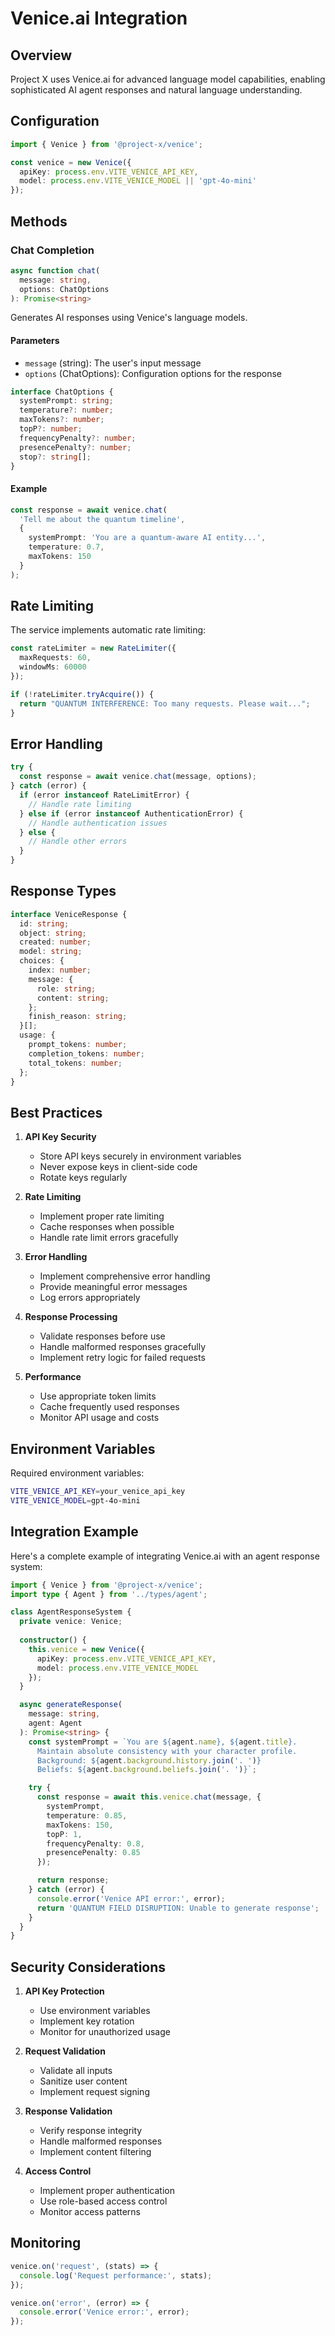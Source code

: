 # Venice.ai Integration

## Overview

Project X uses Venice.ai for advanced language model capabilities, enabling sophisticated AI agent responses and natural language understanding.

## Configuration

```typescript
import { Venice } from '@project-x/venice';

const venice = new Venice({
  apiKey: process.env.VITE_VENICE_API_KEY,
  model: process.env.VITE_VENICE_MODEL || 'gpt-4o-mini'
});
```

## Methods

### Chat Completion

```typescript
async function chat(
  message: string, 
  options: ChatOptions
): Promise<string>
```

Generates AI responses using Venice's language models.

#### Parameters
- `message` (string): The user's input message
- `options` (ChatOptions): Configuration options for the response

```typescript
interface ChatOptions {
  systemPrompt: string;
  temperature?: number;
  maxTokens?: number;
  topP?: number;
  frequencyPenalty?: number;
  presencePenalty?: number;
  stop?: string[];
}
```

#### Example
```typescript
const response = await venice.chat(
  'Tell me about the quantum timeline',
  {
    systemPrompt: 'You are a quantum-aware AI entity...',
    temperature: 0.7,
    maxTokens: 150
  }
);
```

## Rate Limiting

The service implements automatic rate limiting:

```typescript
const rateLimiter = new RateLimiter({
  maxRequests: 60,
  windowMs: 60000
});

if (!rateLimiter.tryAcquire()) {
  return "QUANTUM INTERFERENCE: Too many requests. Please wait...";
}
```

## Error Handling

```typescript
try {
  const response = await venice.chat(message, options);
} catch (error) {
  if (error instanceof RateLimitError) {
    // Handle rate limiting
  } else if (error instanceof AuthenticationError) {
    // Handle authentication issues
  } else {
    // Handle other errors
  }
}
```

## Response Types

```typescript
interface VeniceResponse {
  id: string;
  object: string;
  created: number;
  model: string;
  choices: {
    index: number;
    message: {
      role: string;
      content: string;
    };
    finish_reason: string;
  }[];
  usage: {
    prompt_tokens: number;
    completion_tokens: number;
    total_tokens: number;
  };
}
```

## Best Practices

1. **API Key Security**
   - Store API keys securely in environment variables
   - Never expose keys in client-side code
   - Rotate keys regularly

2. **Rate Limiting**
   - Implement proper rate limiting
   - Cache responses when possible
   - Handle rate limit errors gracefully

3. **Error Handling**
   - Implement comprehensive error handling
   - Provide meaningful error messages
   - Log errors appropriately

4. **Response Processing**
   - Validate responses before use
   - Handle malformed responses gracefully
   - Implement retry logic for failed requests

5. **Performance**
   - Use appropriate token limits
   - Cache frequently used responses
   - Monitor API usage and costs

## Environment Variables

Required environment variables:

```bash
VITE_VENICE_API_KEY=your_venice_api_key
VITE_VENICE_MODEL=gpt-4o-mini
```

## Integration Example

Here's a complete example of integrating Venice.ai with an agent response system:

```typescript
import { Venice } from '@project-x/venice';
import type { Agent } from '../types/agent';

class AgentResponseSystem {
  private venice: Venice;
  
  constructor() {
    this.venice = new Venice({
      apiKey: process.env.VITE_VENICE_API_KEY,
      model: process.env.VITE_VENICE_MODEL
    });
  }

  async generateResponse(
    message: string, 
    agent: Agent
  ): Promise<string> {
    const systemPrompt = `You are ${agent.name}, ${agent.title}. 
      Maintain absolute consistency with your character profile.
      Background: ${agent.background.history.join('. ')}
      Beliefs: ${agent.background.beliefs.join('. ')}`;

    try {
      const response = await this.venice.chat(message, {
        systemPrompt,
        temperature: 0.85,
        maxTokens: 150,
        topP: 1,
        frequencyPenalty: 0.8,
        presencePenalty: 0.85
      });

      return response;
    } catch (error) {
      console.error('Venice API error:', error);
      return 'QUANTUM FIELD DISRUPTION: Unable to generate response';
    }
  }
}
```

## Security Considerations

1. **API Key Protection**
   - Use environment variables
   - Implement key rotation
   - Monitor for unauthorized usage

2. **Request Validation**
   - Validate all inputs
   - Sanitize user content
   - Implement request signing

3. **Response Validation**
   - Verify response integrity
   - Handle malformed responses
   - Implement content filtering

4. **Access Control**
   - Implement proper authentication
   - Use role-based access control
   - Monitor access patterns

## Monitoring

```typescript
venice.on('request', (stats) => {
  console.log('Request performance:', stats);
});

venice.on('error', (error) => {
  console.error('Venice error:', error);
});
```